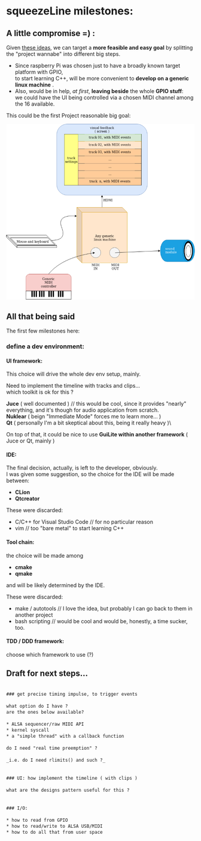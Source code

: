 

# squeezeLine milestones:

## A little compromise =) :

Given [these ideas](project_wannabe.md), we can target a **more feasible and easy goal** by splitting the "project wannabe" into different big steps.
* Since raspberry Pi was chosen just to have a broadly known target platform with GPIO,\
  to start learning C++, will be more convenient to **develop on a generic linux machine** .
* Also, would be in help, _at first_, **leaving beside** the whole **GPIO stuff**:\
  we could have the UI being controlled via a chosen MIDI channel among the 16 available.

This could be the first Project reasonable big goal:

![Project reasonable big goal](resources/sqeezeLine.reasonableBigGoal.png)




## All that being said
The first few milestones here:

### define a dev environment:


#### UI framework:

This choice will drive the whole dev env setup, mainly.

Need to implement the timeline with tracks and clips...\
which toolkit is ok for this ?

**Juce** ( well documented ) // this would be cool, since it provides "nearly" everything, and it's though for audio application from scratch.\
**Nuklear** ( beign "Immediate Mode" forces me to learn more... )\
**Qt** ( personally I'm a bit skeptical about this, being it really heavy )\

On top of that, it could be nice to use **GuiLite within another framework** ( Juce or Qt, mainly )



#### IDE:

The final decision, actually, is left to the developer, obviously.\
I was given some suggestion, so the choice for the IDE will be made between:
* **CLion**
* **Qtcreator**

These were discarded:
* C/C++ for Visual Studio Code // for no particular reason
* vim // too "bare metal" to start learning C++



#### Tool chain:

the choice will be made among
* **cmake**
* **qmake**

and will be likely determined by the IDE.

These were discarded:
* make / autotools // I love the idea, but probably I can go back to them in another project
* bash scripting // would be cool and would be, honestly, a time sucker, too.


####  TDD / DDD framework:

choose which framework to use (?)



## Draft for next steps...

```text

### get precise timing impulse, to trigger events

what option do I have ?
are the ones below available?

* ALSA sequencer/raw MIDI API
* kernel syscall
* a "simple thread" with a callback function
    
do I need "real time preemption" ?

_i.e. do I need rlimits() and such ?_


### UI: how implement the timeline ( with clips )
     
what are the designs pattern useful for this ?

         
### I/O:
    
* how to read from GPIO
* how to read/write to ALSA USB/MIDI
* how to do all that from user space

```


